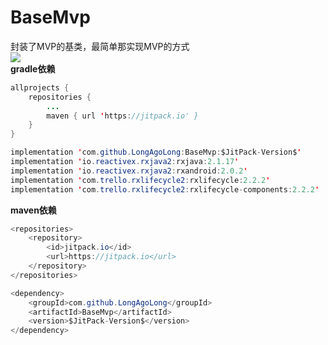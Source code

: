# BaseMvp
封装了MVP的基类，最简单那实现MVP的方式    
[![](https://jitpack.io/v/LongAgoLong/BaseMvp.svg)](https://jitpack.io/#LongAgoLong/BaseMvp)  
**gradle依赖**
```java
allprojects {
	repositories {
		...
		maven { url 'https://jitpack.io' }
	}
}
```
```java
implementation 'com.github.LongAgoLong:BaseMvp:$JitPack-Version$'
implementation 'io.reactivex.rxjava2:rxjava:2.1.17'
implementation 'io.reactivex.rxjava2:rxandroid:2.0.2'
implementation 'com.trello.rxlifecycle2:rxlifecycle:2.2.2'
implementation 'com.trello.rxlifecycle2:rxlifecycle-components:2.2.2'
```
**maven依赖**
```java
<repositories>
	<repository>
		<id>jitpack.io</id>
		<url>https://jitpack.io</url>
	</repository>
</repositories>
```
```java
<dependency>
	<groupId>com.github.LongAgoLong</groupId>
	<artifactId>BaseMvp</artifactId>
	<version>$JitPack-Version$</version>
</dependency>
```
